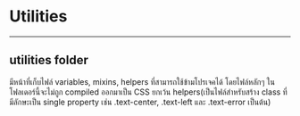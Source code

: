 # Utilities
---

## utilities folder
มีหน้าที่เก็บไฟล์ variables, mixins, helpers ที่สามารถใช้ข้ามโปรเจคได้ โดยไฟล์หลักๆ ในโฟลเดอร์นี้จะไม่ถูก compiled ออกมาเป็น CSS
ยกเว้น helpers(เป็นไฟล์สำหรับสร้าง class ที่มีลักษะเป็น single property เช่น .text-center, .text-left และ .text-error เป็นต้น)
